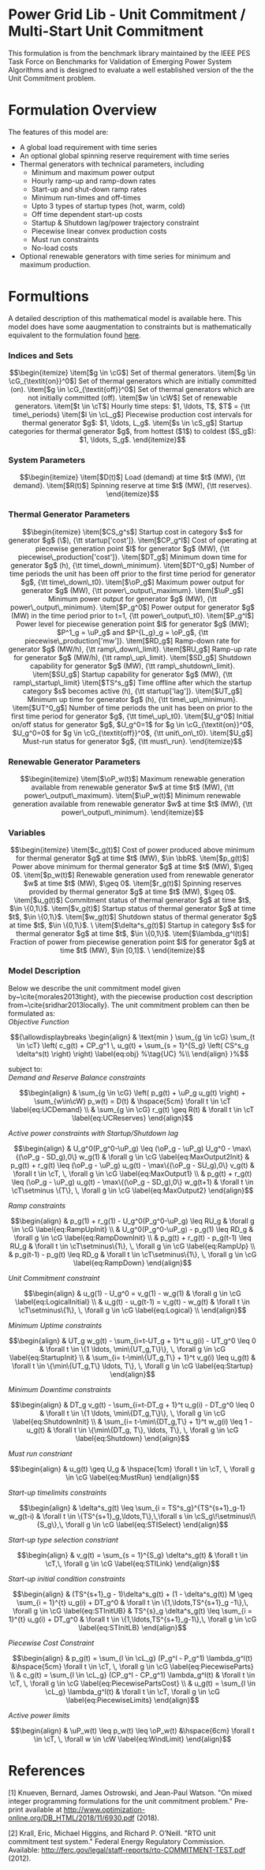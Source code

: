 # Power Grid Lib - Unit Commitment / Multi-Start Unit Commitment
This formulation is from the benchmark library maintained by the IEEE PES Task Force on Benchmarks for Validation of Emerging Power System Algorithms and is designed to evaluate a well established version of the the Unit Commitment problem.

# Formulation Overview
 The features of this model are:
- A global load requirement with time series
- An optional global spinning reserve requirement with time series
- Thermal generators with technical parameters, including
  - Minimum and maximum power output
  - Hourly ramp-up and ramp-down rates
  - Start-up and shut-down ramp rates
  - Minimum run-times and off-times
  - Upto 3 types of startup types (hot, warm, cold)
  - Off time dependent start-up costs
  - Startup & Shutdown lag/power trajectory constraint
  - Piecewise linear convex production costs
  - Must run constraints
  - No-load costs
- Optional renewable generators with time series for minimum and maximum production.


# Formultions 
A detailed description of this mathematical model is available here. This model does have some aaugmentation to constraints but is mathematically equivalent to the formulation found [here](https://github.com/power-grid-lib/pglib-uc/blob/master/MODEL.pdf). 
### Indices and Sets
```math
\begin{itemize}
	\item[$g \in \cG$] Set of thermal generators.
	\item[$g \in \cG_{\textit{on}}^0$] Set of thermal generators which are initially committed (on).
	\item[$g \in \cG_{\textit{off}}^0$] Set of thermal generators which are not initially committed (off).
	\item[$w \in \cW$] Set of renewable generators.
	\item[$t \in \cT$] Hourly time steps: $1, \ldots, T$, $T$ = {\tt time\_periods}
	\item[$l \in \cL_g$] Piecewise production cost intervals for thermal generator $g$: $1, \ldots, L_g$.
	\item[$s \in \cS_g$] Startup categories for thermal generator $g$, from hottest ($1$) to coldest ($S_g$): $1, \ldots, S_g$.
\end{itemize}
```

### System Parameters
```math
\begin{itemize}
	\item[$D(t)$]    Load (demand) at time $t$ (MW), {\tt demand}.
	\item[$R(t)$]    Spinning reserve at time $t$ (MW), {\tt reserves}.
\end{itemize}
```

### Thermal Generator Parameters
```math
\begin{itemize}
	\item[$CS_g^s$]  Startup cost in category $s$ for generator $g$ (\$), {\tt startup['cost']}.
	\item[$CP_g^l$]  Cost of operating at piecewise generation point $l$ for generator $g$ (MW), {\tt piecewise\_production['cost']}.
	\item[$DT_g$]    Minimum down time for generator $g$ (h), {\tt time\_down\_minimum}.
	\item[$DT^0_g$] Number of time periods the unit has been off prior to the first time period for generator $g$, {\tt time\_down\_t0}.
	\item[$\oP_g$]   Maximum power output for generator $g$ (MW), {\tt power\_output\_maximum}.
	\item[$\uP_g$]   Minimum power output for generator $g$ (MW), {\tt power\_output\_minimum}.
	\item[$P_g^0$]   Power output for generator $g$ (MW) in the time period prior to t=1, {\tt power\_output\_t0}.
	\item[$P_g^l$]   Power level for piecewise generation point $l$ for generator $g$ (MW); $P^1_g = \uP_g$ and $P^{L_g}_g = \oP_g$, {\tt piecewise\_production['mw']}.
	\item[$RD_g$]    Ramp-down rate for generator $g$ (MW/h), {\tt ramp\_down\_limit}.
	\item[$RU_g$]    Ramp-up rate for generator $g$ (MW/h), {\tt ramp\_up\_limit}.
	\item[$SD_g$]    Shutdown capability for generator $g$ (MW), {\tt ramp\_shutdown\_limit}.
	\item[$SU_g$]    Startup capability for generator $g$ (MW), {\tt ramp\_startup\_limit}
	\item[$TS^s_g$] Time offline after which the startup category $s$ becomes active (h), {\tt startup['lag']}.
	\item[$UT_g$]    Minimum up time for generator $g$ (h), {\tt time\_up\_minimum}.
	\item[$UT^0_g$] Number of time periods the unit has been on prior to the first time period for generator $g$, {\tt time\_up\_t0}.
	\item[$U_g^0$]  Initial on/off status for generator $g$, $U_g^0=1$ for $g \in \cG_{\textit{on}}^0$, $U_g^0=0$ for $g \in \cG_{\textit{off}}^0$,  {\tt unit\_on\_t0}.
	\item[$U_g$] 	Must-run status for generator $g$, {\tt must\_run}.
\end{itemize}
```

### Renewable Generator Parameters
```math
\begin{itemize}
	\item[$\oP_w(t)$] Maximum renewable generation available from renewable generator $w$ at time $t$ (MW), {\tt power\_output\_maximum}.
	\item[$\uP_w(t)$] Minimum renewable generation available from renewable generator $w$ at time $t$ (MW), {\tt power\_output\_minimum}.
\end{itemize}
```

### Variables
```math
\begin{itemize}
	\item[$c_g(t)$]    Cost of power produced above minimum for thermal generator $g$ at time $t$ (MW), $\in \bbR$.
	\item[$p_g(t)$]    Power above minimum for thermal generator $g$ at time $t$ (MW), $\geq 0$.
	\item[$p_w(t)$]  Renewable generation used from renewable generator $w$ at time $t$ (MW), $\geq 0$.
	\item[$r_g(t)$]    Spinning reserves provided by thermal generator $g$ at time $t$ (MW), $\geq 0$.
	\item[$u_g(t)$]    Commitment status of thermal generator $g$ at time $t$, $\in \{0,1\}$. 
	\item[$v_g(t)$]    Startup status of thermal generator $g$ at time $t$, $\in \{0,1\}$. 
	\item[$w_g(t)$]    Shutdown status of thermal generator $g$ at time $t$, $\in \{0,1\}$. \
	\item[$\delta^s_g(t)$] Startup in category $s$ for thermal generator $g$ at time $t$, $\in \{0,1\}$.
	\item[$\lambda_g^l(t)$]  Fraction of power from piecewise generation point $l$ for generator $g$ at time $t$ (MW), $\in [0,1]$.
\
\end{itemize}
```

### Model Description
Below we describe the unit commitment model given by~\cite{morales2013tight}, with the piecewise production cost description from~\cite{sridhar2013locally}.
The unit commitment problem can then be formulated as:\
*Objective Function*
```math
{\allowdisplaybreaks
\begin{align}
    & \text{min } \sum_{g \in \cG} \sum_{t \in \cT} \left( c_g(t) + CP_g^1 \, u_g(t) + \sum_{s = 1}^{S_g} \left( CS^s_g \delta^s(t) \right) \right) \label{eq:obj} %\tag{UC} %\\
\end{align}
}%
```
subject to:\
*Demand and Reserve Balance constraints*
```math
\begin{align}
		& \sum_{g \in \cG} \left( p_g(t) + \uP_g u_g(t) \right) + \sum_{w\in\cW} p_w(t) = D(t) & \hspace{5cm} \forall t \in \cT \label{eq:UCDemand} \\
		& \sum_{g \in \cG} r_g(t) \geq R(t) &  \forall t \in \cT \label{eq:UCReserves}
\end{align}
```
*Active power constraints with Startup/Shutdown lag*
```math
\begin{align}
		& U_g^0(P_g^0-\uP_g) \leq (\oP_g - \uP_g) U_g^0 - \max\{(\oP_g - SD_g),0\} w_g(1) & \forall g \in \cG \label{eq:MaxOutput2Init}
		& p_g(t) + r_g(t) \leq (\oP_g - \uP_g) u_g(t) - \max\{(\oP_g - SU_g),0\} v_g(t) & \forall t \in \cT, \, \forall g \in \cG \label{eq:MaxOutput1} \\
		& p_g(t) + r_g(t) \leq (\oP_g - \uP_g) u_g(t) - \max\{(\oP_g - SD_g),0\} w_g(t+1) & \forall t \in \cT\setminus \{T\}, \, \forall g \in \cG \label{eq:MaxOutput2}
\end{align}
```
*Ramp constraints*
```math
\begin{align}
		& p_g(1) + r_g(1) - U_g^0(P_g^0-\uP_g) \leq RU_g & \forall g \in \cG \label{eq:RampUpInit} \\
		& U_g^0(P_g^0-\uP_g) - p_g(1) \leq RD_g & \forall g \in \cG \label{eq:RampDownInit} \\
		& p_g(t) + r_g(t) - p_g(t-1) \leq RU_g & \forall t \in \cT\setminus\{1\}, \, \forall g \in \cG \label{eq:RampUp} \\
		& p_g(t-1) - p_g(t) \leq RD_g & \forall t \in \cT\setminus\{1\}, \, \forall g \in \cG \label{eq:RampDown}
\end{align}
```
*Unit Commitment constraint*
```math
\begin{align}
		& u_g(1) - U_g^0 = v_g(1) - w_g(1) & \forall g \in \cG \label{eq:LogicalInitial} \\
		& u_g(t) - u_g(t-1) = v_g(t) - w_g(t) & \forall t \in \cT\setminus\{1\}, \, \forall g \in \cG \label{eq:Logical} \\
\end{align}
```

*Minimum Uptime constraints*
```math
\begin{align}
		& UT_g w_g(t) - \sum_{i=t-UT_g + 1}^t u_g(i) - UT_g^0 \leq 0 & \forall t \in \{1 \ldots, \min\{UT_g,T\}\}, \, \forall g \in \cG \label{eq:StartupInit} \\
		& \sum_{i= t-\min\{UT_g,T\} + 1}^t v_g(i) \leq u_g(t) & \forall t \in \{\min\{UT_g,T\} \ldots, T\}, \, \forall g \in \cG \label{eq:Startup}
\end{align}
```

*Minimum Downtime constraints*
```math
\begin{align}
		& DT_g v_g(t) - \sum_{i=t-DT_g + 1}^t u_g(i) - DT_g^0 \leq 0 & \forall t \in \{1 \ldots, \min\{DT_g,T\}\}, \, \forall g \in \cG \label{eq:ShutdownInit} \\
		& \sum_{i= t-\min\{DT_g,T\} + 1}^t w_g(i) \leq 1 - u_g(t) & \forall t \in \{\min\{DT_g, T\}, \ldots, T\}, \, \forall g \in \cG \label{eq:Shutdown}
\end{align}
```

*Must run constriant*
```math
\begin{align}
		& u_g(t) \geq U_g & \hspace{1cm} \forall t \in \cT, \, \forall g \in \cG \label{eq:MustRun}
\end{align}
```
*Start-up timelimits constraints*
```math
\begin{align}
		& \delta^s_g(t) \leq \sum_{i = TS^s_g}^{TS^{s+1}_g-1} w_g(t-i) & \forall t \in \{TS^{s+1}_g,\ldots,T\},\,\forall s \in \cS_g\!\setminus\!\{S_g\},\,  \forall g \in \cG \label{eq:STISelect}
\end{align}
```

*Start-up type selection constriant*
```math
\begin{align}
		& v_g(t) = \sum_{s = 1}^{S_g} \delta^s_g(t) & \forall t \in \cT,\, \forall g \in \cG \label{eq:STILink}
\end{align}
```

*Start-up initial condition constraints*
```math
\begin{align}
		& (TS^{s+1}_g - 1)\delta^s_g(t) + (1 - \delta^s_g(t)) M \geq \sum_{i = 1}^{t} u_g(i) + DT_g^0 & \forall t \in \{1,\ldots,TS^{s+1}_g -1\},\, \forall g \in \cG \label{eq:STInitUB}
		& TS^{s}_g \delta^s_g(t)  \leq \sum_{i = 1}^{t} u_g(i) + DT_g^0 & \forall t \in \{1,\ldots,TS^{s+1}_g-1\},\, \forall g \in \cG \label{eq:STInitLB}
\end{align}
```

*Piecewise Cost Constraint*
```math
\begin{align}
		& p_g(t) = \sum_{l \in \cL_g} (P_g^l - P_g^1) \lambda_g^l(t) &\hspace{5cm} \forall t \in \cT, \, \forall g \in \cG \label{eq:PiecewiseParts} \\
		& c_g(t) = \sum_{l \in \cL_g} (CP_g^l - CP_g^1) \lambda_g^l(t) & \forall t \in \cT, \, \forall g \in \cG \label{eq:PiecewisePartsCost} \\
		& u_g(t) = \sum_{l \in \cL_g} \lambda_g^l(t) & \forall t \in \cT, \forall g \in \cG \label{eq:PiecewiseLimits}
\end{align}
```

*Active power limits*
```math
\begin{align}
		& \uP_w(t) \leq p_w(t) \leq \oP_w(t) &\hspace{6cm} \forall t \in \cT, \, \forall w \in \cW \label{eq:WindLimit}
\end{align}
```

# References

[1] Knueven, Bernard, James Ostrowski, and Jean-Paul Watson. "On mixed integer programming formulations for the unit commitment problem." Pre-print available at http://www.optimization-online.org/DB_HTML/2018/11/6930.pdf (2018).

[2] Krall, Eric, Michael Higgins, and Richard P. O’Neill. "RTO unit commitment test system." Federal Energy Regulatory Commission. Available: http://ferc.gov/legal/staff-reports/rto-COMMITMENT-TEST.pdf (2012).
